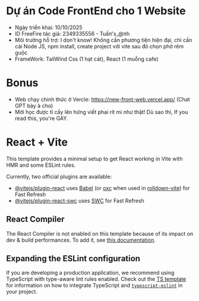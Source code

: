 # Dự án Code FrontEnd cho 1 Website
- Ngày triển khai: 10/10/2025
- ID FreeFire tác giả: 2349335556 - Tuấπ's_@πh
- Môi trường hỗ trợ: I don't know! Không cần phương tiện hiện đại, chỉ cần cài Node JS, npm install, create project với vite sau đó chọn phờ rêm guộc
- FrameWork: TailWind Css (1 hạt cát), React (1 muỗng cafe)

# Bonus 
- Web chạy chính thức ở Vercle: https://new-front-web.vercel.app/ (Chat GPT bày à cho)
- Mới học được tỉ cấy lên hứng viết phai rít mi như thật! Dù sao thì, If you read this, you're GAY.


# React + Vite

This template provides a minimal setup to get React working in Vite with HMR and some ESLint rules.

Currently, two official plugins are available:

- [@vitejs/plugin-react](https://github.com/vitejs/vite-plugin-react/blob/main/packages/plugin-react) uses [Babel](https://babeljs.io/) (or [oxc](https://oxc.rs) when used in [rolldown-vite](https://vite.dev/guide/rolldown)) for Fast Refresh
- [@vitejs/plugin-react-swc](https://github.com/vitejs/vite-plugin-react/blob/main/packages/plugin-react-swc) uses [SWC](https://swc.rs/) for Fast Refresh

## React Compiler

The React Compiler is not enabled on this template because of its impact on dev & build performances. To add it, see [this documentation](https://react.dev/learn/react-compiler/installation).

## Expanding the ESLint configuration

If you are developing a production application, we recommend using TypeScript with type-aware lint rules enabled. Check out the [TS template](https://github.com/vitejs/vite/tree/main/packages/create-vite/template-react-ts) for information on how to integrate TypeScript and [`typescript-eslint`](https://typescript-eslint.io) in your project.

